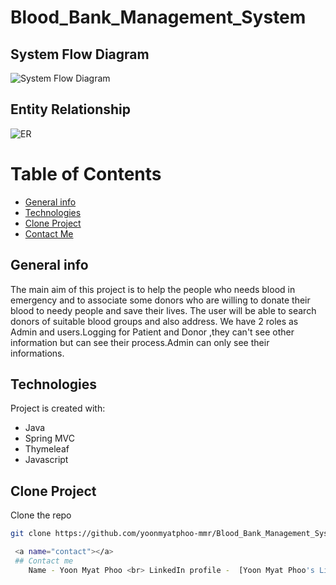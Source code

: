 # Blood_Bank_Management_System

## System Flow Diagram
![System Flow Diagram](https://user-images.githubusercontent.com/71971771/226562380-0b83448c-486c-402f-9257-ebb07202da16.png)

## Entity Relationship
![ER](https://user-images.githubusercontent.com/71971771/226562957-8ba3d463-66ff-4de5-9a40-801d8e61ab4a.png)

# Table of Contents
* [General info](#general-info)
* [Technologies](#technologies)
* [Clone Project](#clone-project)
* [Contact Me](#contact)

<a name="general-info"></a>
## General info
The main aim of this project is to help the people who needs blood in emergency and to associate some donors who are willing to donate their blood to needy people and save their lives. The user will be able to
  search donors of suitable blood groups and also address. We have 2 roles as Admin and users.Logging for Patient and Donor ,they can't see other information but can see their process.Admin can only see their informations.
	
  <a name="technologies"></a>
## Technologies
Project is created with:
* Java
* Spring MVC
* Thymeleaf
* Javascript
	
 <a name="clone-project"></a>
## Clone Project
Clone the repo
```sh
git clone https://github.com/yoonmyatphoo-mmr/Blood_Bank_Management_System.git

 <a name="contact"></a>
 ## Contact me
    Name - Yoon Myat Phoo <br> LinkedIn profile -  [Yoon Myat Phoo's LinkedIn](https://www.linkedin.com/in/yoon-myat-phoo-9b32531b7/)  <br> Email Address - yoonmyatphoo.mmr@gmail.com


